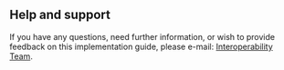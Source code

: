 ## Help and support

<!-- Do not remove this default text below -->

<!-- {{render:nhs-digital-logo}} -->

If you have any questions, need further information, or wish to provide feedback on this implementation guide, please e-mail: <a href="mailto:interoperabilityteam@nhs.net?subject=Child%20Protection%20Specification">Interoperability Team</a>.

